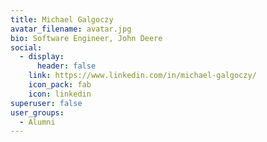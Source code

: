 ```yaml
---
title: Michael Galgoczy
avatar_filename: avatar.jpg
bio: Software Engineer, John Deere
social:
  - display:
      header: false
    link: https://www.linkedin.com/in/michael-galgoczy/
    icon_pack: fab
    icon: linkedin
superuser: false
user_groups:
  - Alumni
---
```

